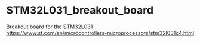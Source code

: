 # STM32L031_breakout_board

Breakout board for the STM32L031 https://www.st.com/en/microcontrollers-microprocessors/stm32l031c4.html